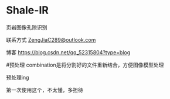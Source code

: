 # Shale-IR
页岩图像孔隙识别

联系方式 ZengJiaC289@outlook.com

博客 https://blog.csdn.net/qq_52315804?type=blog

#预处理 
combination是将分割好的文件重新结合，方便图像模型处理

预处理ing

第一次使用这个，不太懂，多担待
